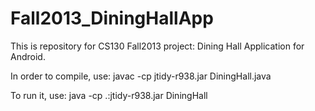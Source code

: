 Fall2013_DiningHallApp
======================

This is repository for CS130 Fall2013 project: Dining Hall Application for Android.

In order to compile, use:
javac -cp jtidy-r938.jar DiningHall.java

To run it, use:
java -cp .:jtidy-r938.jar DiningHall
